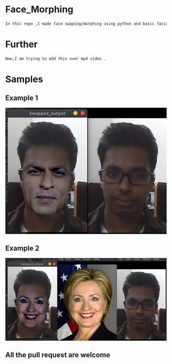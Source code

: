# Face_Morphing
```bash
In this repo ,I made face swaping/morphing using python and basic facial landmarks of 68 points.
```    

# Further
```bash
Now,I am trying to add this over mp4 video .
``` 
     
# Samples
           
## Example 1              
![](https://github.com/bansal-dhruv/Face_Morphing/blob/master/Sample/s2.png)

## Example 2
![](https://github.com/bansal-dhruv/Face_Morphing/blob/master/Sample/s3.png)



## All the pull request are welcome
